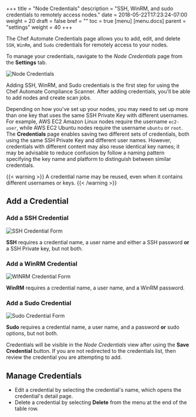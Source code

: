 +++
title = "Node Credentials"
description = "SSH, WinRM, and sudo credentials to remotely access nodes."
date = 2018-05-22T17:23:24-07:00
weight = 20
draft = false
bref = ""
toc = true
[menu]
  [menu.docs]
    parent = "settings"
    weight = 40
+++

The Chef Automate Credentials page allows you to add, edit, and delete ``SSH``, ``WinRm``, and ``Sudo`` credentials for remotely access to your nodes.

To manage your credentials, navigate to the _Node Credentials_ page from the **Settings** tab.

![Node Credentials](/images/docs/node-credentials.png)

Adding SSH, WinRM, and Sudo credentials is the first step for using the Chef Automate Compliance Scanner. After adding credentials, you'll be able to add nodes and create scan jobs.

Depending on how you've set up your nodes, you may need to set up more than one key that uses the same SSH Private Key with different usernames. For example, AWS EC2 Amazon Linux nodes require the username ``ec2-user``, while AWS EC2 Ubuntu nodes require the username ``ubuntu`` or ``root``. The **Credentials** page enables saving two different sets of credentials, both using the same SSH Private Key and different user names.  However, credentials with different content may also reuse identical key names; it may be advisable to reduce confusion by follow a naming pattern specifying the key name and platform to distinguish between similar credentials.

{{< warning >}}
A credential name may be reused, even when it contains different usernames or keys.
{{< /warning >}}

## Add a Credential

### Add a SSH Credential

![SSH Credential Form](/images/docs/credentials-ssh.png)

**SSH** requires a credential name, a user name and either a SSH password **or** a SSH Private key, but not both.

### Add a WinRM Credential

![WINRM Credential Form](/images/docs/credentials-winrm.png)

**WinRM** requires a credential name, a user name, and a WinRM password.

### Add a Sudo Credential

![Sudo Credential Form](/images/docs/credentials-sudo.png)

**Sudo** requires a credential name, a user name, and a password **or** sudo options, but not both.

Credentials will be visible in the _Node Credentials_ view after using the **Save Credential** button. If you are not redirected to the credentials list, then review the credential you are attempting to add.

## Manage Credentials

* Edit a credential by selecting the credential's name, which opens the credential's detail page.
* Delete a credential by selecting **Delete** from the menu at the end of the table row.
